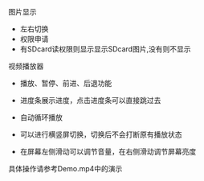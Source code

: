 图片显示

- 左右切换
- 权限申请
- 有SDcard读权限则显示显示SDcard图片,没有则不显示

视频播放器

- 播放、暂停、前进、后退功能

- 进度条展示进度，点击进度条可以直接跳过去

- 自动循环播放

- 可以进行横竖屏切换，切换后不会打断原有播放状态

- 在屏幕左侧滑动可以调节音量，在右侧滑动调节屏幕亮度

具体操作请参考Demo.mp4中的演示